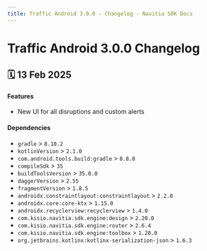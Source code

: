 ```yaml
---
title: Traffic Android 3.0.0 - Changelog - Navitia SDK Docs
---
```


# Traffic Android 3.0.0 Changelog

<h2>🗓 13 Feb 2025</h2>

#### Features
- New UI for all disruptions and custom alerts

#### Dependencies
- `gradle` > `8.10.2`
- `kotlinVersion` > `2.1.0`
- `com.android.tools.build:gradle` > `8.8.0`
- `compileSdk` > `35`
- `buildToolsVersion` > `35.0.0`
- `daggerVersion` > `2.55`
- `fragmentVersion` > `1.8.5`
- `androidx.constraintlayout:constraintlayout` > `2.2.0`
- `androidx.core:core-ktx` > `1.15.0`
- `androidx.recyclerview:recyclerview` > `1.4.0`
- `com.kisio.navitia.sdk.engine:design` > `2.20.0`
- `com.kisio.navitia.sdk.engine:router` > `2.6.4`
- `com.kisio.navitia.sdk.engine:toolbox` > `1.20.0`
- `org.jetbrains.kotlinx:kotlinx-serialization-json` > `1.6.3`
